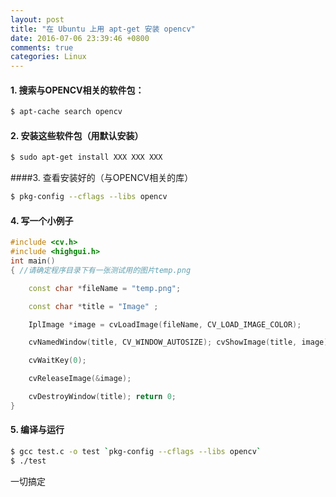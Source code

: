 ```yaml
---
layout: post
title: "在 Ubuntu 上用 apt-get 安装 opencv"
date: 2016-07-06 23:39:46 +0800
comments: true
categories: Linux
---
```


#### 1. 搜索与OPENCV相关的软件包：

``` sh
$ apt-cache search opencv
```
<!--more-->

#### 2. 安装这些软件包（用默认安装）

``` sh
$ sudo apt-get install XXX XXX XXX
```

####3. 查看安装好的（与OPENCV相关的库）

``` sh
$ pkg-config --cflags --libs opencv
```

#### 4. 写一个小例子

```cpp
#include <cv.h>
#include <highgui.h>
int main()
{ //请确定程序目录下有一张测试用的图片temp.png

    const char *fileName = "temp.png";

    const char *title = "Image" ;

    IplImage *image = cvLoadImage(fileName, CV_LOAD_IMAGE_COLOR);

    cvNamedWindow(title, CV_WINDOW_AUTOSIZE); cvShowImage(title, image);

    cvWaitKey(0);

    cvReleaseImage(&image);

    cvDestroyWindow(title); return 0;
}
```

#### 5. 编译与运行

``` sh
$ gcc test.c -o test `pkg-config --cflags --libs opencv`
$ ./test
```

一切搞定
